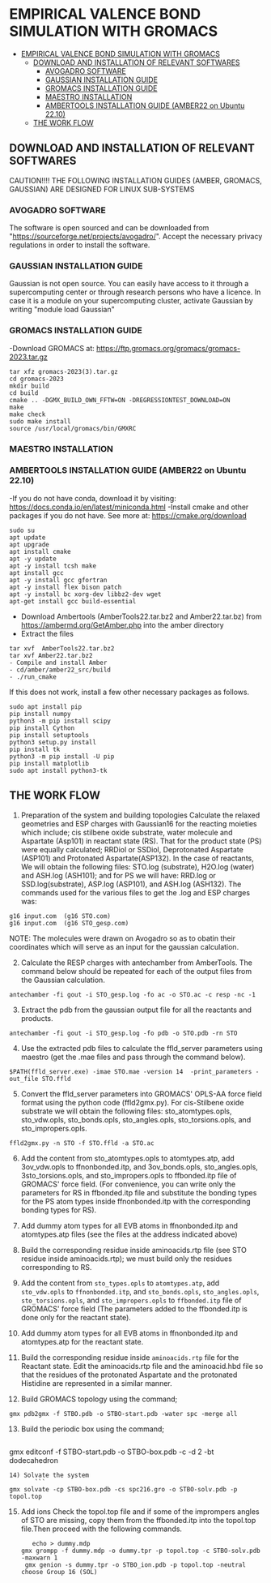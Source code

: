 # EMPIRICAL VALENCE BOND SIMULATION WITH GROMACS

- [EMPIRICAL VALENCE BOND SIMULATION WITH GROMACS](#empirical-valence-bond-simulation-with-gromacs)
  - [DOWNLOAD AND INSTALLATION OF RELEVANT SOFTWARES](#download-and-installation-of-relevant-softwares)
    - [AVOGADRO SOFTWARE](#avogadro-software)
    - [GAUSSIAN INSTALLATION GUIDE](#gaussian-installation-guide)
    - [GROMACS INSTALLATION GUIDE](#gromacs-installation-guide)
    - [MAESTRO INSTALLATION](#maestro-installation)
    - [AMBERTOOLS INSTALLATION GUIDE (AMBER22 on Ubuntu 22.10)](#ambertools-installation-guide-amber22-on-ubuntu-2210)
  - [THE WORK FLOW](#the-work-flow)


## DOWNLOAD AND INSTALLATION OF RELEVANT SOFTWARES

CAUTION!!!! THE FOLLOWING INSTALLATION GUIDES (AMBER, GROMACS, GAUSSIAN) ARE DESIGNED FOR LINUX SUB-SYSTEMS

### AVOGADRO SOFTWARE
The software is open sourced and can be downloaded from "https://sourceforge.net/projects/avogadro/". Accept the necessary privacy regulations in order to install the software.   

### GAUSSIAN INSTALLATION GUIDE

Gaussian is not open source. You can easily have access to it through a supercomputing center or through research persons who have a licence. 
In case it is a module on your supercomputing cluster, activate Gaussian by writing  "module load Gaussian"

### GROMACS INSTALLATION GUIDE
-Download GROMACS at: https://ftp.gromacs.org/gromacs/gromacs-2023.tar.gz
```
tar xfz gromacs-2023(3).tar.gz
cd gromacs-2023
mkdir build
cd build
cmake .. -DGMX_BUILD_OWN_FFTW=ON -DREGRESSIONTEST_DOWNLOAD=ON
make
make check
sudo make install
source /usr/local/gromacs/bin/GMXRC
```

### MAESTRO INSTALLATION


### AMBERTOOLS INSTALLATION GUIDE (AMBER22 on Ubuntu 22.10)
-If you do not have conda, download it by visiting:  https://docs.conda.io/en/latest/miniconda.html
-Install cmake and other packages if you do not have. See more at: https://cmake.org/download
```
sudo su
apt update
apt upgrade
apt install cmake
apt -y update
apt -y install tcsh make
apt install gcc
apt -y install gcc gfortran
apt -y install flex bison patch
apt -y install bc xorg-dev libbz2-dev wget
apt-get install gcc build-essential
```
- Download Ambertools (AmberTools22.tar.bz2 and Amber22.tar.bz) from https://ambermd.org/GetAmber.php into the amber directory
- Extract the files 
```
tar xvf  AmberTools22.tar.bz2
tar xvf Amber22.tar.bz2
- Compile and install Amber
- cd/amber/amber22_src/build
- ./run_cmake
```
If this does not work, install a few other necessary packages as follows.
```
sudo apt install pip
pip install numpy
python3 -m pip install scipy
pip install Cython
pip install setuptools
python3 setup.py install
pip install tk
python3 -m pip install -U pip
pip install matplotlib
sudo apt install python3-tk  
```

## THE WORK FLOW

1. Preparation of the system and building topologies
Calculate the relaxed geometries and ESP charges with Gaussian16 for the reacting moieties which include; cis stilbene oxide substrate, water molecule and Aspartate (Asp101) in reactant state (RS). That for the product state (PS) were equally  calculated; RRDiol or SSDiol, Deprotonated Aspartate (ASP101) and Protonated Aspartate(ASP132). In the case of reactants, We will obtain the following files: STO.log (substrate), H2O.log (water) and ASH.log (ASH101); and for PS we will have: RRD.log or SSD.log(substrate), ASP.log (ASP101), and ASH.log (ASH132). The commands used for the various files to get the .log and ESP charges was:
```
g16 input.com  (g16 STO.com)
g16 input.com  (g16 STO_gesp.com)
```
NOTE: The molecules were drawn on Avogadro so as to obatin their coordinates which will serve as an input for the gaussian calculation. 

2. Calculate the RESP charges with antechamber from AmberTools. The command below should be repeated for each of the output files from the Gaussian calculation. 
```
antechamber -fi gout -i STO_gesp.log -fo ac -o STO.ac -c resp -nc -1
```

3. Extract the pdb from the gaussian output file for all the reactants and products.
```
antechamber -fi gout -i STO_gesp.log -fo pdb -o STO.pdb -rn STO
```

4. Use the extracted pdb files to calculate the ffld_server parameters using maestro (get the .mae files and pass through the command below).
``` 
$PATH(ffld_server.exe) -imae STO.mae -version 14  -print_parameters -out_file STO.ffld
```

5. Convert the ffld_server parameters into GROMACS' OPLS-AA force field format using the python code (ffld2gmx.py). For cis-Stilbene oxide substrate we will obtain the following files: sto_atomtypes.opls, sto_vdw.opls, sto_bonds.opls, sto_angles.opls, sto_torsions.opls, and sto_impropers.opls.
```
ffld2gmx.py -n STO -f STO.ffld -a STO.ac
```

6. Add the content from sto_atomtypes.opls to atomtypes.atp, add 3ov_vdw.opls to ffnonbonded.itp, and 3ov_bonds.opls, sto_angles.opls, 3sto_torsions.opls, and sto_impropers.opls to ffbonded.itp file of GROMACS' force field. (For convenience, you can write only the parameters for RS in ffbonded.itp file and substitute the bonding types for the PS atom types inside ffnonbonded.itp with the corresponding bonding types for RS).

7. Add dummy atom types for all EVB atoms in ffnonbonded.itp and atomtypes.atp files (see the files at the address indicated above)

8. Build the corresponding residue inside aminoacids.rtp file (see STO residue inside aminoacids.rtp); we must build only the residues corresponding to RS.
9. Add the content from `sto_types.opls` to `atomtypes.atp`, add `sto_vdw.opls` to `ffnonbonded.itp`, and `sto_bonds.opls`, `sto_angles.opls`, `sto_torsions.opls`, and `sto_impropers.opls` to `ffbonded.itp` file of GROMACS' force field (The parameters added to the ffbonded.itp is done only for the reactant state).
10. Add dummy atom types for all EVB atoms in ffnonbonded.itp and atomtypes.atp for the reactant state.
11. Build the corresponding residue inside `aminoacids.rtp` file for the Reactant state. Edit the aminoacids.rtp file and the aminoacid.hbd file so that the residues of the protonated Aspartate and the protonated Histidine are represented in a similar manner.
12. Build GROMACS topology using the command;
   ```
gmx pdb2gmx -f STBO.pdb -o STBO-start.pdb -water spc -merge all
```
13) Build the periodic box using the command;
    ```
gmx editconf -f STBO-start.pdb -o STBO-box.pdb -c -d 2 -bt dodecahedron
```
14) Solvate the system
       ```
gmx solvate -cp STBO-box.pdb -cs spc216.gro -o STBO-solv.pdb -p topol.top
```
15) Add ions
    Check the topol.top file and if some of the imprompers angles of STO are missing, copy them from the ffbonded.itp into the topol.top file.Then proceed with the following commands. 
       ```
          echo > dummy.mdp
       gmx grompp -f dummy.mdp -o dummy.tpr -p topol.top -c STBO-solv.pdb -maxwarn 1
        gmx genion -s dummy.tpr -o STBO_ion.pdb -p topol.top -neutral
       choose Group 16 (SOL)
```

